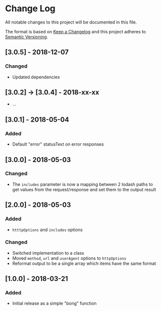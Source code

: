 # Change Log

All notable changes to this project will be documented in this file.

The format is based on [Keep a Changelog](http://keepachangelog.com/)
and this project adheres to [Semantic Versioning](http://semver.org/).

## [3.0.5] - 2018-12-07

### Changed

- Updated dependencies

## [3.0.2] -> [3.0.4] - 2018-xx-xx

- ...

## [3.0.1] - 2018-05-04

### Added

- Default "error" statusText on error responses

## [3.0.0] - 2018-05-03

### Changed

- The `includes` parameter is now a mapping between 2 lodash paths to get values from the request/response and set them to the output result

## [2.0.0] - 2018-05-03

### Added

- `htttpOptions` and `includes` options

### Changed

- Switched implementation to a class
- Moved `method`, `url` and `userAgent` options to `httpOptions`
- Reformat output to be a single array which items have the same format

## [1.0.0] - 2018-03-21

### Added

- Initial release as a simple "bong" function

